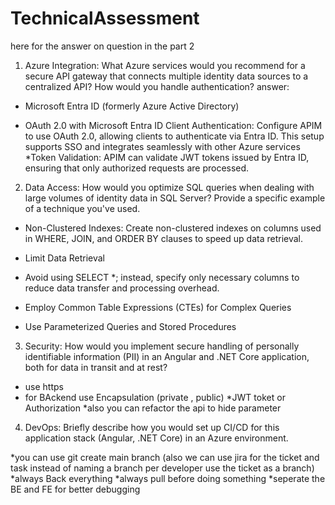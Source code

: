 # TechnicalAssessment


here for the answer on question
in the part 2

1. Azure Integration: What Azure services would you recommend for a secure API
gateway that connects multiple identity data sources to a centralized API? How
would you handle authentication?
answer:

* Microsoft Entra ID (formerly Azure Active Directory)

* OAuth 2.0 with Microsoft Entra ID
Client Authentication: Configure APIM to use OAuth 2.0, allowing clients to authenticate via Entra ID. This setup supports SSO and integrates seamlessly with other Azure services
*Token Validation: APIM can validate JWT tokens issued by Entra ID, ensuring that only authorized requests are processed.



2. Data Access: How would you optimize SQL queries when dealing with large
volumes of identity data in SQL Server? Provide a specific example of a
technique you've used.


* Non-Clustered Indexes: Create non-clustered indexes on columns used in WHERE, JOIN, and ORDER BY clauses to speed up data retrieval.

* Limit Data Retrieval
* Avoid using SELECT *; instead, specify only necessary columns to reduce data transfer and processing overhead.

* Employ Common Table Expressions (CTEs) for Complex Queries

* Use Parameterized Queries and Stored Procedures


3. Security: How would you implement secure handling of personally identifiable
information (PII) in an Angular and .NET Core application, both for data in transit
and at rest?

* use https
* for BAckend use Encapsulation (private , public)
*JWT toket or Authorization
*also you can refactor the api to hide parameter


4. DevOps: Briefly describe how you would set up CI/CD for this application stack
(Angular, .NET Core) in an Azure environment.

*you can use git create main branch (also we can use jira for the ticket and task instead of naming a branch per developer use the ticket as a branch)
*always Back everything
*always pull before doing something
*seperate the BE and FE for better debugging